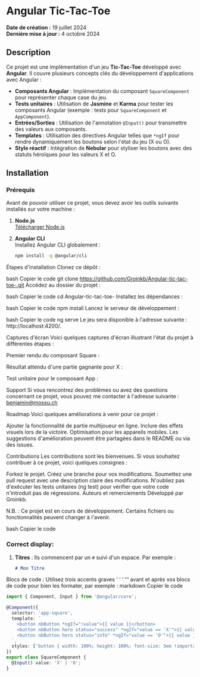 # Angular Tic-Tac-Toe

**Date de création :** 19 juillet 2024  
**Dernière mise à jour :** 4 octobre 2024  

## Description

Ce projet est une implémentation d'un jeu **Tic-Tac-Toe** développé avec **Angular**. Il couvre plusieurs concepts clés du développement d'applications avec Angular :

- **Composants Angular** : Implémentation du composant `SquareComponent` pour représenter chaque case du jeu.
- **Tests unitaires** : Utilisation de **Jasmine** et **Karma** pour tester les composants Angular (exemple : tests pour `SquareComponent` et `AppComponent`).
- **Entrées/Sorties** : Utilisation de l'annotation `@Input()` pour transmettre des valeurs aux composants.
- **Templates** : Utilisation des directives Angular telles que `*ngIf` pour rendre dynamiquement les boutons selon l'état du jeu (X ou O).
- **Style réactif** : Intégration de **Nebular** pour styliser les boutons avec des statuts héroïques pour les valeurs X et O.

## Installation

### Prérequis

Avant de pouvoir utiliser ce projet, vous devez avoir les outils suivants installés sur votre machine :

1. **Node.js**  
   [Télécharger Node.js](https://nodejs.org/en/download/)

2. **Angular CLI**  
   Installez Angular CLI globalement :  
   ```bash
   npm install -g @angular/cli

Étapes d'installation
Clonez ce dépôt :

bash
Copier le code
git clone https://github.com/Groinkb/Angular-tic-tac-toe-.git
Accédez au dossier du projet :

bash
Copier le code
cd Angular-tic-tac-toe-
Installez les dépendances :

bash
Copier le code
npm install
Lancez le serveur de développement :

bash
Copier le code
ng serve
Le jeu sera disponible à l'adresse suivante : http://localhost:4200/.

Captures d'écran
Voici quelques captures d'écran illustrant l'état du projet à différentes étapes :

Premier rendu du composant Square :

Résultat attendu d'une partie gagnante pour X :

Test unitaire pour le composant App :

Support
Si vous rencontrez des problèmes ou avez des questions concernant ce projet, vous pouvez me contacter à l'adresse suivante :
benjamin@mossu.ch

Roadmap
Voici quelques améliorations à venir pour ce projet :

Ajouter la fonctionnalité de partie multijoueur en ligne.
Inclure des effets visuels lors de la victoire.
Optimisation pour les appareils mobiles.
Les suggestions d'amélioration peuvent être partagées dans le README ou via des issues.

Contributions
Les contributions sont les bienvenues. Si vous souhaitez contribuer à ce projet, voici quelques consignes :

Forkez le projet.
Créez une branche pour vos modifications.
Soumettez une pull request avec une description claire des modifications.
N'oubliez pas d'exécuter les tests unitaires (ng test) pour vérifier que votre code n'introduit pas de régressions.
Auteurs et remerciements
Développé par Groinkb.

N.B. : Ce projet est en cours de développement. Certains fichiers ou fonctionnalités peuvent changer à l'avenir.

bash
Copier le code

### Correct display:

1. **Titres** : Ils commencent par un `#` suivi d'un espace. Par exemple :  
   ```markdown
   # Mon Titre
Blocs de code : Utilisez trois accents graves 
‘
‘
‘
‘‘‘ avant et après vos blocs de code pour bien les formater, par exemple :
markdown
Copier le code
```typescript
import { Component, Input } from '@angular/core';

@Component({
  selector: 'app-square',
  template: `
    <button nbButton *ngIf="!value">{{ value }}</button>
    <button nbButton hero status="success" *ngIf="value == 'X'">{{ value }}</button>
    <button nbButton hero status="info" *ngIf="value == 'O'">{{ value }}</button>
  `,
  styles: ['button { width: 100%; height: 100%; font-size: 5em !important; }']
})
export class SquareComponent {
  @Input() value: 'X' | 'O';
}
